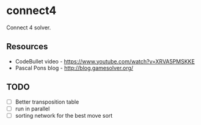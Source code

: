 # connect4

Connect 4 solver.

## Resources

* CodeBullet video - <https://www.youtube.com/watch?v=XRVA5PMSKKE>
* Pascal Pons blog - <http://blog.gamesolver.org/>

## TODO

- [ ] Better transposition table
- [ ] run in parallel
- [ ] sorting network for the best move sort
